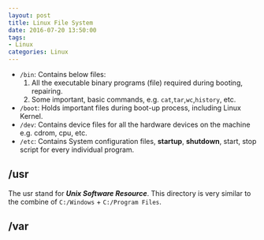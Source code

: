 ```yaml
---
layout: post
title: Linux File System
date: 2016-07-20 13:50:00
tags:
- Linux
categories: Linux
---
```


* `/bin`: Contains below files:
    1. All the executable binary programs (file) required during booting, repairing.
    2. Some important, basic commands, e.g. `cat`,`tar`,`wc`,`history`, etc.
* `/boot`: Holds important files during boot-up process, including Linux Kernel.
* `/dev`: Contains device files for all the hardware devices on the machine e.g. cdrom, cpu, etc.
* `/etc`: Contains System configuration files, **startup**, **shutdown**, start, stop script for every individual program.

## /usr
The usr stand for ***Unix Software Resource***. This directory is very similar to the combine of `C:/Windows` + `C:/Program Files`.    
 
## /var






